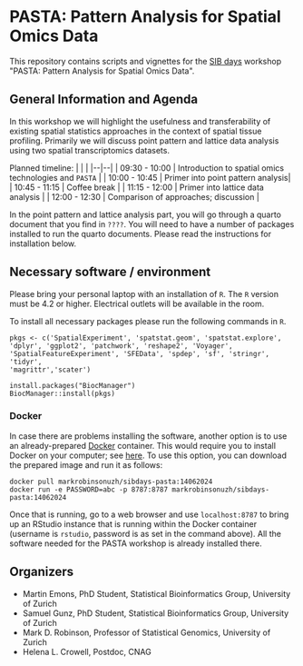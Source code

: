 # PASTA: Pattern Analysis for Spatial Omics Data

This repository contains scripts and vignettes for the [SIB days](https://sibdays.sib.swiss/tutorials-and-workshops) workshop "PASTA: Pattern Analysis for Spatial Omics Data".

## General Information and Agenda

In this workshop we will highlight the usefulness and transferability of existing spatial statistics approaches in the context of spatial tissue profiling. Primarily we will discuss point pattern and lattice data analysis using two spatial transcriptomics datasets.

Planned timeline:
| | |
|--|--|
| 09:30 - 10:00 | Introduction to spatial omics technologies and `PASTA` |
| 10:00 - 10:45 | Primer into point pattern analysis|
| 10:45 - 11:15 | Coffee break |
| 11:15 - 12:00 | Primer into lattice data analysis |
| 12:00 - 12:30 | Comparison of approaches; discussion |


In the point pattern and lattice analysis part, you will go through a quarto document that you find in `????`. You will need to have a number of packages installed to run the quarto documents. Please read the instructions for installation below.

## Necessary software / environment

Please bring your personal laptop with an installation of `R`. The `R` version must be 4.2 or higher. Electrical outlets will be available in the room.

To install all necessary packages please run the following commands in `R`.

```
pkgs <- c('SpatialExperiment', 'spatstat.geom', 'spatstat.explore', 
'dplyr', 'ggplot2', 'patchwork', 'reshape2', 'Voyager', 
'SpatialFeatureExperiment', 'SFEData', 'spdep', 'sf', 'stringr', 'tidyr',
'magrittr','scater')

install.packages("BiocManager")
BiocManager::install(pkgs)
```

### Docker

In case there are problems installing the software, another option is to use an already-prepared [Docker](https://www.docker.com/) container. This would require you to install Docker on your computer; see [here](https://www.docker.com/products/docker-desktop/). To use this option, you can download the prepared image and run it as follows:

```
docker pull markrobinsonuzh/sibdays-pasta:14062024
docker run -e PASSWORD=abc -p 8787:8787 markrobinsonuzh/sibdays-pasta:14062024
```

Once that is running, go to a web browser and use `localhost:8787` to bring up an RStudio instance that is running within the Docker container (username is `rstudio`, password is as set in the command above). All the software needed for the PASTA workshop is already installed there.

## Organizers
- Martin Emons, PhD Student, Statistical Bioinformatics Group, University of Zurich
- Samuel Gunz, PhD Student, Statistical Bioinformatics Group, University of Zurich
- Mark D. Robinson, Professor of Statistical Genomics, University of Zurich
- Helena L. Crowell, Postdoc, CNAG
